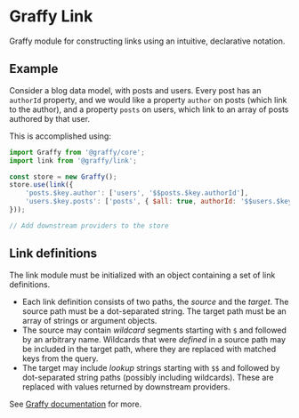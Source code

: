 # Graffy Link

Graffy module for constructing links using an intuitive, declarative notation.

## Example

Consider a blog data model, with posts and users. Every post has an `authorId`
property, and we would like a property `author` on posts (which link to the
author), and a property `posts` on users, which link to an array of posts
authored by that user.

This is accomplished using:

```js
import Graffy from '@graffy/core';
import link from '@graffy/link';

const store = new Graffy();
store.use(link({
    'posts.$key.author': ['users', '$$posts.$key.authorId'],
    'users.$key.posts': ['posts', { $all: true, authorId: '$$users.$key.id' }]
}));

// Add downstream providers to the store
```

## Link definitions

The link module must be initialized with an object containing a set of link
definitions.

- Each link definition consists of two paths, the _source_ and the _target_.
  The source path must be a dot-separated string. The target path must be an
  array of strings or argument objects.
- The source may contain _wildcard_ segments starting with `$` and followed by
  an arbitrary name. Wildcards that were _defined_ in a source path may be
  included in the target path, where they are replaced with matched keys from
  the query.
- The target may include _lookup_ strings starting with `$$` and followed by
  dot-separated string paths (possibly including wildcards). These are replaced
  with values returned by downstream providers.

See [Graffy documentation](https://graffy.org) for more.
